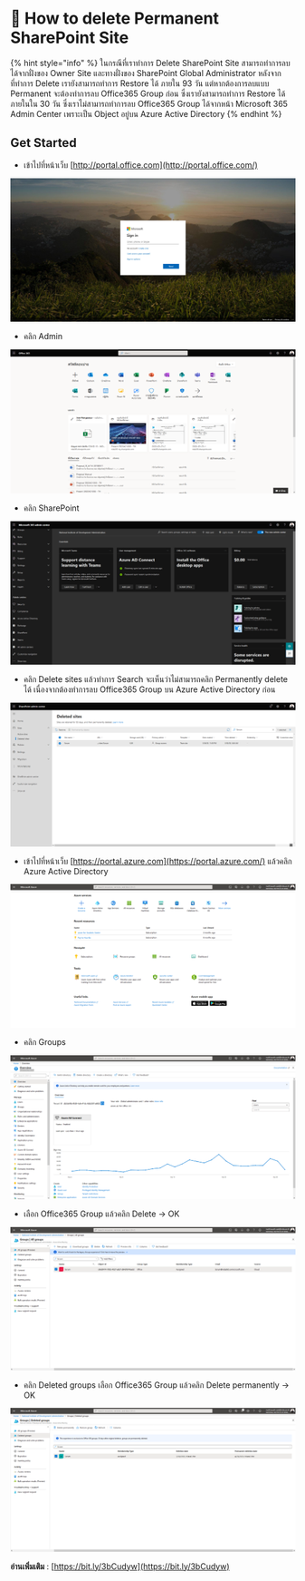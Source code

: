 # 📙 How to delete Permanent SharePoint Site

{% hint style="info" %}
ในกรณีที่เราทำการ Delete SharePoint Site สามารถทำการลบได้จากฝั่งของ Owner Site และทางฝั่งของ SharePoint Global Administrator หลังจากที่ทำการ Delete เรายังสามารถทำการ Restore ได้ ภายใน 93 วัน แต่หากต้องการลบแบบ Permanent จะต้องทำการลบ Office365 Group ก่อน ซึ่งเรายังสามารถทำการ Restore ได้ ภายในใน 30 วัน ซึ่งเราไม่สามารถทำการลบ Office365 Group ได้จากหน้า Microsoft 365 Admin Center เพราะเป็น Object อยู่บน Azure Active Directory
{% endhint %}

## **Get Started**

* เข้าไปที่หน้าเว็บ [http://portal.office.com](http://portal.office.com/)

![Delete-01](../../.gitbook/assets/delete-01.jpg)

* คลิก Admin

![Delete-02](../../.gitbook/assets/delete-02.png)

* คลิก SharePoint

![Delete-03](../../.gitbook/assets/delete-03.png)

* คลิก Delete sites แล้วทำการ Search จะเห็นว่าไม่สามารถคลิก Permanently delete ได้ เนื่องจากต้องทำการลบ Office365 Group บน Azure Active Directory ก่อน

![Delete-04](../../.gitbook/assets/delete-04.png)

* เข้าไปที่หน้าเว็บ [https://portal.azure.com](https://portal.azure.com/) แล้วคลิก Azure Active Directory

![Delete-05](../../.gitbook/assets/delete-05.png)

* คลิก Groups

![Delete-06](../../.gitbook/assets/delete-06.png)

* เลือก Office365 Group แล้วคลิก Delete -> OK

![Delete-07](../../.gitbook/assets/delete-07.png)

* คลิก Deleted groups เลือก Office365 Group แล้วคลิก Delete permanently -> OK

![Delete-08](../../.gitbook/assets/delete-08.png)

**อ่านเพิ่มเติม** : [https://bit.ly/3bCudyw](https://bit.ly/3bCudyw)
